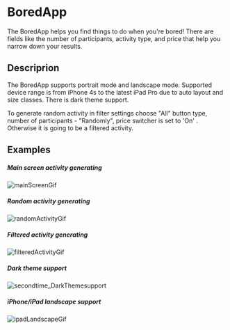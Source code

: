# BoredApp

The BoredApp helps you find things to do when you're bored! There are fields like the number of participants, activity type, and price that help you narrow down your results.

## Descriprion

The BoredApp supports portrait mode and landscape mode. Supported device range is from iPhone 4s to the latest iPad Pro due to auto layout and size classes. There is dark theme support. 

To generate random activity in filter settings choose "All" button type, number of participants - "Randomly", price switcher is set to 'On' . Otherwise it is going to be a filtered activity.

## Examples

##### Main screen activity generating

![mainScreenGif](https://user-images.githubusercontent.com/82877037/135291516-524c8c14-7c2a-46c5-a2c5-440f77d43521.gif)

##### Random activity generating

![randomActivityGif](https://user-images.githubusercontent.com/82877037/135291878-a06c75c3-63c8-4146-b904-a124269bc043.gif)

##### Filtered activity generating

![filteredActivityGif](https://user-images.githubusercontent.com/82877037/135291982-afc393a1-4eec-448a-9301-f65c707f7a9f.gif)

##### Dark theme support

![secondtime_DarkThemesupport](https://user-images.githubusercontent.com/82877037/135292423-cd5c0e48-5d37-45c8-87a7-74677d1aca9c.gif)

##### iPhone/iPad landscape support

![ipadLandscapeGif](https://user-images.githubusercontent.com/82877037/135292646-8dafc8c9-9dc0-45b3-a96f-010db4d8961e.gif)
